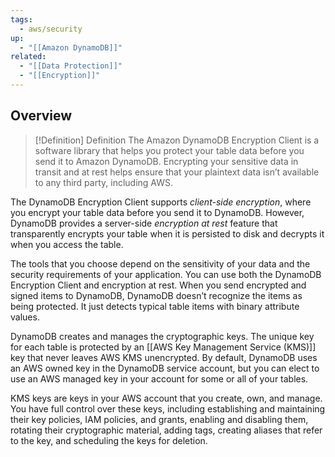 ```yaml
---
tags:
  - aws/security
up:
  - "[[Amazon DynamoDB]]"
related:
  - "[[Data Protection]]"
  - "[[Encryption]]"
---
```

## Overview

>[!Definition] Definition
>The Amazon DynamoDB Encryption Client is a software library that helps you protect your table data before you send it to Amazon DynamoDB. Encrypting your sensitive data in transit and at rest helps ensure that your plaintext data isn’t available to any third party, including AWS.

The DynamoDB Encryption Client supports _client-side encryption_, where you encrypt your table data before you send it to DynamoDB. However, DynamoDB provides a server-side _encryption at rest_ feature that transparently encrypts your table when it is persisted to disk and decrypts it when you access the table.

The tools that you choose depend on the sensitivity of your data and the security requirements of your application. You can use both the DynamoDB Encryption Client and encryption at rest. When you send encrypted and signed items to DynamoDB, DynamoDB doesn’t recognize the items as being protected. It just detects typical table items with binary attribute values.

DynamoDB creates and manages the cryptographic keys. The unique key for each table is protected by an [[AWS Key Management Service (KMS)]] key that never leaves AWS KMS unencrypted. By default, DynamoDB uses an AWS owned key in the DynamoDB service account, but you can elect to use an AWS managed key in your account for some or all of your tables.

KMS keys are keys in your AWS account that you create, own, and manage. You have full control over these keys, including establishing and maintaining their key policies, IAM policies, and grants, enabling and disabling them, rotating their cryptographic material, adding tags, creating aliases that refer to the key, and scheduling the keys for deletion.